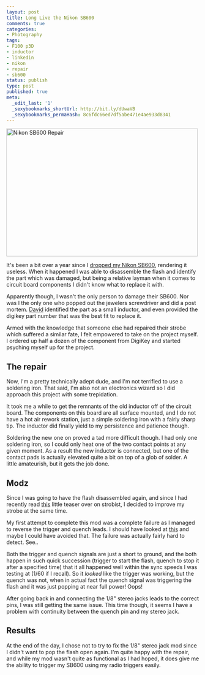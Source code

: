 ```yaml
---
layout: post
title: Long Live the Nikon SB600
comments: true
categories:
- Photography
tags:
- F100 p3D
- inductor
- linkedin
- nikon
- repair
- sb600
status: publish
type: post
published: true
meta:
  _edit_last: '1'
  _sexybookmarks_shortUrl: http://bit.ly/dUwaVB
  _sexybookmarks_permaHash: 8c6fdc66ed7df5abe471e4ae933d8341
---
```

<img src="http://farm6.static.flickr.com/5121/5198512555_a35bc75da3.jpg" width="500" height="334" alt="Nikon SB600 Repair" class="aligncenter" />

It's been a bit over a year since I <a href="{{ root_url }}/2009/09/07/like-a-flash-in-the-pan/">dropped my Nikon SB600</a>, rendering it useless.  When it happened I was able to disassemble the flash and identify the part which was damaged, but being a relative layman when it comes to circuit board components I didn't know what to replace it with.

Apparently though, I wasn't the only person to damage their SB600.  Nor was I the only one who popped out the jewelers screwdriver and did a post mortem.  <a href="{{ root_url }}/2009/09/07/like-a-flash-in-the-pan/#comment-299074576">David</a> identified the part as a small inductor, and even provided the digikey part number that was the best fit to replace it.
<!--more-->

Armed with the knowledge that someone else had repaired their strobe which suffered a similar fate, I felt empowered to take on the project myself.  I ordered up half a dozen of the component from DigiKey and started psyching myself up for the project.

<h2>The repair</h2>
Now, I'm a pretty technically adept dude, and I'm not terrified to use a soldering iron.  That said, I'm also not an electronics wizard so I did approach this project with some trepidation.

It took me a while to get the remnants of the old inductor off of the circuit board.  The components on this board are all surface mounted, and I do not have a hot air rework station, just a simple soldering iron with a fairly sharp tip.  The inductor did finally yield to my persistence and patience though.

Soldering the new one on proved a tad more difficult though.  I had only one soldering iron, so I could only heat one of the two contact points at any given moment.  As a result the new inductor is connected, but one of the contact pads is actually elevated quite a bit on top of a glob of solder.  A little amateurish, but it gets the job done. 

<h2>Modz</h2>
Since I was going to have the flash disassembled again, and since I had recently read <a href="http://strobist.blogspot.com/2010/11/stereo-sweetener-for-18-sync-mod.html">this</a> little teaser over on strobist, I decided to improve my strobe at the same time.

My first attempt to complete this mod was a complete failure as I managed to reverse the trigger and quench leads.  I should have looked at <a href="http://www.flickr.com/photos/22880734@N03/3956975788/">this</a> and maybe I could have avoided that.  The failure was actually fairly hard to detect.  See..

Both the trigger and quench signals are just a short to ground, and the both happen in such quick succession (trigger to start the flash, quench to stop it after a specified time) that it all happened well within the sync speeds I was testing at (1/60 if I recall).  So it <em>looked</em> like the trigger was working, but the quench was not, when in actual fact the quench signal was triggering the flash and it was just popping at near full power! Oops!

After going back in and connecting the 1/8" stereo jacks leads to the correct pins, I was still getting the same issue.  This time though, it seems I have a problem with continuity between the quench pin and my stereo jack.

<h2>Results</h2>
At the end of the day, I chose not to try to fix the 1/8" stereo jack mod since I didn't want to pop the flash open again.  I'm quite happy with the repair, and while my mod wasn't quite as functional as I had hoped, it does give me the ability to trigger my SB600 using my radio triggers easily.
